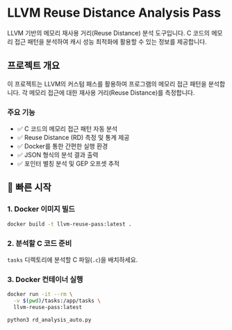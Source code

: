 # LLVM Reuse Distance Analysis Pass

LLVM 기반의 메모리 재사용 거리(Reuse Distance) 분석 도구입니다. C 코드의 메모리 접근 패턴을 분석하여 캐시 성능 최적화에 활용할 수 있는 정보를 제공합니다.

## 프로젝트 개요

이 프로젝트는 LLVM의 커스텀 패스를 활용하여 프로그램의 메모리 접근 패턴을 분석합니다. 각 메모리 접근에 대한 재사용 거리(Reuse Distance)를 측정합니다.

### 주요 기능
- ✅ C 코드의 메모리 접근 패턴 자동 분석
- ✅ Reuse Distance (RD) 측정 및 통계 제공
- ✅ Docker를 통한 간편한 실행 환경
- ✅ JSON 형식의 분석 결과 출력
- ✅ 포인터 별칭 분석 및 GEP 오프셋 추적

## 🚀 빠른 시작

### 1. Docker 이미지 빌드
```bash
docker build -t llvm-reuse-pass:latest .
```

### 2. 분석할 C 코드 준비
`tasks` 디렉토리에 분석할 C 파일(`.c`)을 배치하세요.

### 3. Docker 컨테이너 실행
```bash
docker run -it --rm \
  -v $(pwd)/tasks:/app/tasks \
  llvm-reuse-pass:latest
```

```bash
python3 rd_analysis_auto.py
```